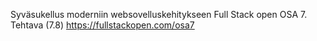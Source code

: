 Syväsukellus moderniin websovelluskehitykseen Full Stack open OSA 7. Tehtava (7.8)
https://fullstackopen.com/osa7
